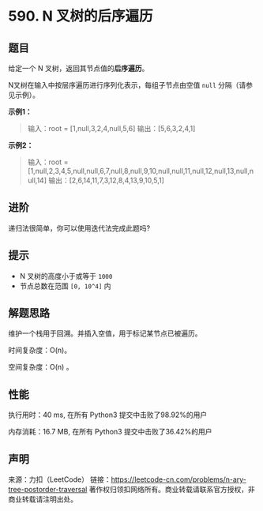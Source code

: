 # 590. N 叉树的后序遍历

## 题目

给定一个 N 叉树，返回其节点值的**后序遍历**。

N叉树在输入中按层序遍历进行序列化表示，每组子节点由空值 `null` 分隔（请参见示例）。

**示例1：**

>    输入：root = [1,null,3,2,4,null,5,6]
>    输出：[5,6,3,2,4,1]

**示例2：**

> 输入：root = [1,null,2,3,4,5,null,null,6,7,null,8,null,9,10,null,null,11,null,12,null,13,null,null,14]
> 输出：[2,6,14,11,7,3,12,8,4,13,9,10,5,1]
>

## 进阶

递归法很简单，你可以使用迭代法完成此题吗?

## 提示

* N 叉树的高度小于或等于 `1000`
* 节点总数在范围 `[0, 10^4]` 内

## 解题思路

维护一个栈用于回溯。并插入空值，用于标记某节点已被遍历。

时间复杂度：O(n)。

空间复杂度：O(n) 。

## 性能

执行用时：40 ms, 在所有 Python3 提交中击败了98.92%的用户

内存消耗：16.7 MB, 在所有 Python3 提交中击败了36.42%的用户

## 声明

来源：力扣（LeetCode）
链接：https://leetcode-cn.com/problems/n-ary-tree-postorder-traversal
著作权归领扣网络所有。商业转载请联系官方授权，非商业转载请注明出处。